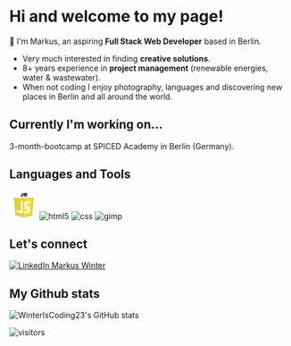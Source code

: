 <!--### Hi there 👋


**WinterIsCoding23/WinterIsCoding23** is a ✨ _special_ ✨ repository because its `README.md` (this file) appears on your GitHub profile.

Here are some ideas to get you started:

- 🔭 I’m currently working on ...
- 🌱 I’m currently learning ...
- 👯 I’m looking to collaborate on ...
- 🤔 I’m looking for help with ...
- 💬 Ask me about ...
- 📫 How to reach me: ...
- 😄 Pronouns: ...
- ⚡ Fun fact: ...
-->

# Hi and welcome to my page!
💬 I'm Markus, an aspiring **Full Stack Web Developer** based in Berlin.
  - Very much interested in finding **creative solutions**.
  - 8+ years experience in **project management** (renewable energies, water & wastewater). 
  - When not coding I enjoy photography, languages and discovering new places in Berlin and all around the world.

## Currently I'm working on...
3-month-bootcamp at SPICED Academy in Berlin (Germany).

<!-- <img src="https://media.giphy.com/media/toXKzaJP3WIgM/giphy.gif" alt="programming guy" width="240" height="144" class="giphy-embed"> -->

## Languages and Tools
<p align="left"> <img src="https://github.com/WinterIsCoding23/WinterIsCoding23/blob/main/javascript-logo.png" alt="javascript" width="50" height="50"/>
<img src="https://upload.wikimedia.org/wikipedia/commons/6/61/HTML5_logo_and_wordmark.svg" alt="html5" width="50" height="50"/> <img src="https://upload.wikimedia.org/wikipedia/commons/d/d5/CSS3_logo_and_wordmark.svg" alt="css" width="50" height="50"/>   
<img src="https://upload.wikimedia.org/wikipedia/commons/4/45/The_GIMP_icon_-_gnome.svg" alt="gimp" width="50" height="50" /></p>

## Let's connect
<a href="https://www.linkedin.com/in/markus-winter-78419079/" target="_blank"><img src="https://upload.wikimedia.org/wikipedia/commons/c/ca/LinkedIn_logo_initials.png" alt="LinkedIn Markus Winter" height="40" width="40"></a>

## My Github stats
<!-- [![WinterIsCoding23's GitHub stats](https://github-readme-stats.vercel.app/api?username=WinterIsCoding23)](https://github.com/WinterIsCoding23/github-readme-stats)
--->

![WinterIsCoding23's GitHub stats](https://github-readme-stats.vercel.app/api?username=WinterIsCoding23&show_icons=true&theme=gruvbox)

<!--- ![Visitor Count](https://profile-counter.glitch.me/{YOUR USER}/count.svg) --->
![visitors](https://visitor-badge.glitch.me/badge?page_id=WinterIsCoding23.visitor-badge&left_color=green&right_color=red)
